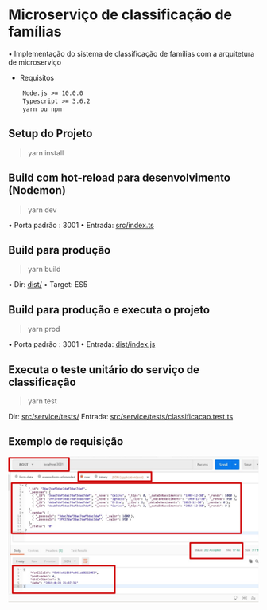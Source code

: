 # Microserviço de classificação de famílias 

• Implementação do sistema de classificação de famílias com a arquitetura de microserviço

- Requisitos 

```
    Node.js >= 10.0.0
    Typescript >= 3.6.2
    yarn ou npm
```

## Setup do Projeto 

> yarn install

## Build com hot-reload para desenvolvimento (Nodemon)

> yarn dev 

• Porta padrão : 3001 
• Entrada: [src/index.ts](https://github.com/Thrashattack/desafio-tecnico/src/index.js "src/index.ts")

## Build para produção 

> yarn build 

• Dir: [dist/](https://github.com/Thrashattack/desafio-tecnico/dist "dist/")
• Target: ES5 


## Build para produção e executa o projeto

> yarn prod 

• Porta padrão : 3001 
• Entrada: [dist/index.js](https://github.com/Thrashattack/desafio-tecnico/dist/index.js "dist/index.js")


## Executa o teste unitário do serviço de classificação

> yarn test

Dir: [src/service/tests/](https://github.com/Thrashattack/desafio-tecnico/src/service/tests "src/service/tests/")
Entrada: [src/service/tests/classificacao.test.ts](https://github.com/Thrashattack/desafio-tecnico/src/service/tests/classificacao.test.ts "src/service/tests/classificacao.test.ts")


## Exemplo de requisição 
![Alt Text](https://github.com/Thrashattack/desafio-tecnico/raw/master/doc/main.jpg)






[src/index.ts]: https://github.com/Thrashattack/desafio-tecnico/src/index.ts "src/index.ts"
[dist/index.js]: https://github.com/Thrashattack/desafio-tecnico/dist/index.ts "dist/index.js"
[dist/]: https://github.com/Thrashattack/desafio-tecnico/dist "dist/"
[src/service/tests/]: https://github.com/Thrashattack/desafio-tecnico/src/service/tests "src/service/tests/"
[src/service/tests/classificacao.test.ts]: https://github.com/Thrashattack/desafio-tecnico/src/service/tests/classificacao.test.ts "src/service/tests/classificacao.test.ts"